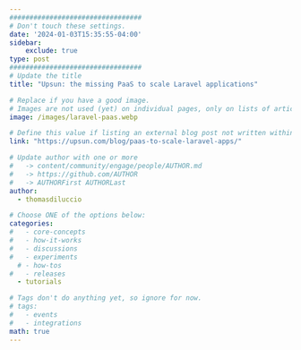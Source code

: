 ```yaml
---
#################################
# Don't touch these settings.
date: '2024-01-03T15:35:55-04:00'
sidebar:
    exclude: true
type: post
#################################
# Update the title
title: "Upsun: the missing PaaS to scale Laravel applications"

# Replace if you have a good image. 
# Images are not used (yet) on individual pages, only on lists of articles.
image: /images/laravel-paas.webp

# Define this value if listing an external blog post not written within this site.
link: "https://upsun.com/blog/paas-to-scale-laravel-apps/"

# Update author with one or more
#   -> content/community/engage/people/AUTHOR.md
#   -> https://github.com/AUTHOR
#   -> AUTHORFirst AUTHORLast
author:
  - thomasdiluccio

# Choose ONE of the options below:
categories:
#   - core-concepts
#   - how-it-works
#   - discussions
#   - experiments
  # - how-tos
#   - releases
  - tutorials

# Tags don't do anything yet, so ignore for now.
# tags:
#   - events
#   - integrations
math: true
---
```


